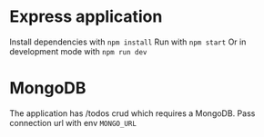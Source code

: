 # Express application

Install dependencies with `npm install`
Run with `npm start`
Or in development mode with `npm run dev`
# MongoDB

The application has /todos crud which requires a MongoDB. Pass connection url with env `MONGO_URL`